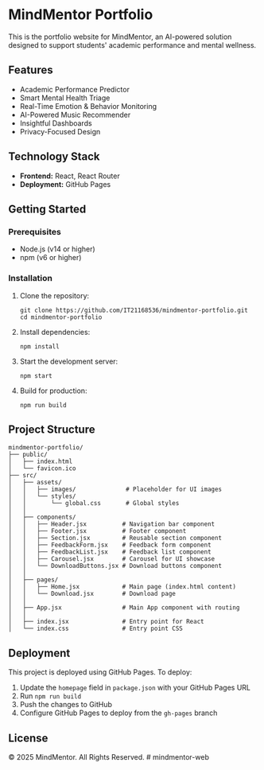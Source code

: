 # MindMentor Portfolio

This is the portfolio website for MindMentor, an AI-powered solution designed to support students' academic performance and mental wellness.

## Features

- Academic Performance Predictor
- Smart Mental Health Triage
- Real-Time Emotion & Behavior Monitoring
- AI-Powered Music Recommender
- Insightful Dashboards
- Privacy-Focused Design

## Technology Stack

- **Frontend:** React, React Router
- **Deployment:** GitHub Pages

## Getting Started

### Prerequisites

- Node.js (v14 or higher)
- npm (v6 or higher)

### Installation

1. Clone the repository:
   ```
   git clone https://github.com/IT21168536/mindmentor-portfolio.git
   cd mindmentor-portfolio
   ```

2. Install dependencies:
   ```
   npm install
   ```

3. Start the development server:
   ```
   npm start
   ```

4. Build for production:
   ```
   npm run build
   ```

## Project Structure

```
mindmentor-portfolio/
├── public/
│   ├── index.html
│   └── favicon.ico
├── src/
│   ├── assets/
│   │   ├── images/              # Placeholder for UI images
│   │   └── styles/
│   │       └── global.css       # Global styles
│   │   
│   ├── components/
│   │   ├── Header.jsx          # Navigation bar component
│   │   ├── Footer.jsx          # Footer component
│   │   ├── Section.jsx         # Reusable section component
│   │   ├── FeedbackForm.jsx    # Feedback form component
│   │   ├── FeedbackList.jsx    # Feedback list component
│   │   ├── Carousel.jsx        # Carousel for UI showcase
│   │   └── DownloadButtons.jsx # Download buttons component
│   │   
│   ├── pages/
│   │   ├── Home.jsx            # Main page (index.html content)
│   │   └── Download.jsx        # Download page
│   │   
│   ├── App.jsx                 # Main App component with routing
│   │   
│   ├── index.jsx               # Entry point for React
│   └── index.css               # Entry point CSS
```

## Deployment

This project is deployed using GitHub Pages. To deploy:

1. Update the `homepage` field in `package.json` with your GitHub Pages URL
2. Run `npm run build`
3. Push the changes to GitHub
4. Configure GitHub Pages to deploy from the `gh-pages` branch

## License

© 2025 MindMentor. All Rights Reserved. #   m i n d m e n t o r - w e b  
 